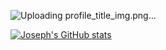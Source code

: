 ![Uploading profile_title_img.png…]()

[![Joseph's GitHub stats](https://github-readme-stats.vercel.app/api?username=josephpicardat)](https://github.com/josephpicardat/github-readme-stats&theme=cobalt)
<!--
**josephpicardat/josephpicardat** is a ✨ _special_ ✨ repository because its `README.md` (this file) appears on your GitHub profile.

Here are some ideas to get you started:

- 🔭 I’m currently working on ...
- 🌱 I’m currently learning ...
- 👯 I’m looking to collaborate on ...
- 🤔 I’m looking for help with ...
- 💬 Ask me about ...
- 📫 How to reach me: ...
- 😄 Pronouns: ...
- ⚡ Fun fact: ...
-->
